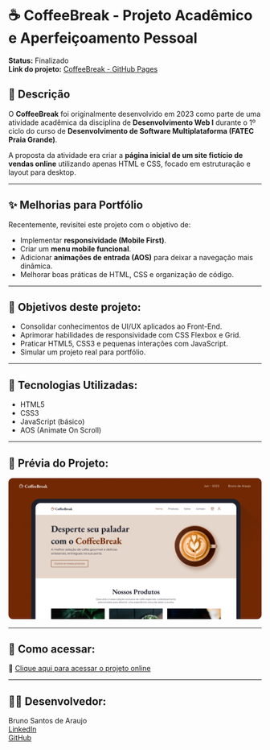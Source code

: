# ☕ CoffeeBreak - Projeto Acadêmico e Aperfeiçoamento Pessoal

**Status:** Finalizado  
**Link do projeto:** [CoffeeBreak - GitHub Pages](https://brunosantosdesign.github.io/coffeebreak/)

## 📝 Descrição
O **CoffeeBreak** foi originalmente desenvolvido em 2023 como parte de uma atividade acadêmica da disciplina de **Desenvolvimento Web I** durante o 1º ciclo do curso de **Desenvolvimento de Software Multiplataforma (FATEC Praia Grande)**.

A proposta da atividade era criar a **página inicial de um site fictício de vendas online** utilizando apenas HTML e CSS, focado em estruturação e layout para desktop.

---

## ✨ **Melhorias para Portfólio**
Recentemente, revisitei este projeto com o objetivo de:
- Implementar **responsividade (Mobile First)**.
- Criar um **menu mobile funcional**.
- Adicionar **animações de entrada (AOS)** para deixar a navegação mais dinâmica.
- Melhorar boas práticas de HTML, CSS e organização de código.

---

## 🎯 Objetivos deste projeto:
- Consolidar conhecimentos de UI/UX aplicados ao Front-End.
- Aprimorar habilidades de responsividade com CSS Flexbox e Grid.
- Praticar HTML5, CSS3 e pequenas interações com JavaScript.
- Simular um projeto real para portfólio.

---

## 🚀 Tecnologias Utilizadas:
- HTML5
- CSS3
- JavaScript (básico)
- AOS (Animate On Scroll)

---

## 📸 Prévia do Projeto:
![CoffeeBreak Preview](./preview_coffeebreak.png)

---

## 📂 Como acessar:
🔗 [Clique aqui para acessar o projeto online](https://brunosantosdesign.github.io/coffeebreak/)

---

## 👨‍💻 Desenvolvedor:
Bruno Santos de Araujo  
[LinkedIn](https://www.linkedin.com/in/brunoaraujo88/)  
[GitHub](https://github.com/brunosantosdesign)
